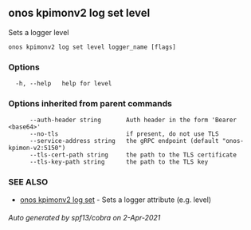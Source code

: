 ## onos kpimonv2 log set level

Sets a logger level

```
onos kpimonv2 log set level logger_name [flags]
```

### Options

```
  -h, --help   help for level
```

### Options inherited from parent commands

```
      --auth-header string       Auth header in the form 'Bearer <base64>'
      --no-tls                   if present, do not use TLS
      --service-address string   the gRPC endpoint (default "onos-kpimon-v2:5150")
      --tls-cert-path string     the path to the TLS certificate
      --tls-key-path string      the path to the TLS key
```

### SEE ALSO

* [onos kpimonv2 log set](onos_kpimonv2_log_set.md)	 - Sets a logger attribute (e.g. level)

###### Auto generated by spf13/cobra on 2-Apr-2021
